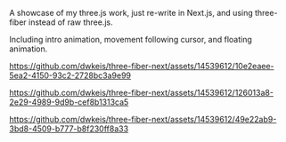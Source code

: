 
A showcase of my three.js work, just re-write in Next.js, and using three-fiber instead of raw three.js.

Including intro animation, movement following cursor, and floating animation.



https://github.com/dwkeis/three-fiber-next/assets/14539612/10e2eaee-5ea2-4150-93c2-2728bc3a9e99


https://github.com/dwkeis/three-fiber-next/assets/14539612/126013a8-2e29-4989-9d9b-cef8b1313ca5


https://github.com/dwkeis/three-fiber-next/assets/14539612/49e22ab9-3bd8-4509-b777-b8f230ff8a33

